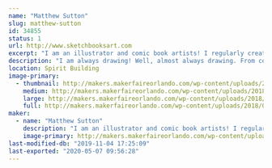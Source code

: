 ```yaml
---
name: "Matthew Sutton"
slug: matthew-sutton
id: 34855
status: 1
url: http://www.sketchbooksart.com
excerpt: "I am an illustrator and comic book artists! I regularly create licensed artwork for properties such as; Star Wars, Spider-Man Homecoming, Stranger Things, Ant-Man 2, and many more. I’m currently working for Marvel Comics, Topps, Upper Deck, Cryptozoic Ent. and several other companies. I also create commissions for clients and fans from all over the world."
description: "I am always drawing! Well, almost always drawing. From comics pages to trading cards and commissioned pieces I rarely don't have a drawing tool in my hand. I like it that way. If you'd like to see how to start a sketch from scratch, or how to ink like a pro then all you need to do is come by my table! I've also got an assortment of prints and original artwork featuring some of the most iconic characters in comics and pop culture. I'm looking forward to meeting you!"
location: Spirit Building
image-primary:
  - thumbnail: http://makers.makerfaireorlando.com/wp-content/uploads/2018/09/Calvin-and-Hobbes-Captain-America-and-Winter-Soldier-150x150.png
    medium: http://makers.makerfaireorlando.com/wp-content/uploads/2018/09/Calvin-and-Hobbes-Captain-America-and-Winter-Soldier-251x300.png
    large: http://makers.makerfaireorlando.com/wp-content/uploads/2018/09/Calvin-and-Hobbes-Captain-America-and-Winter-Soldier-858x1024.png
    full: http://makers.makerfaireorlando.com/wp-content/uploads/2018/09/Calvin-and-Hobbes-Captain-America-and-Winter-Soldier.png
maker:
  - name: "Matthew Sutton"
    description: "I am an illustrator and comic book artists! I regularly create licensed artwork for properties such as; Star Wars, Spider-Man Homecoming, Stranger Things, Ant-Man 2, and many more. I'm currently working for Marvel Comics, Topps, Upper Deck, Cryptozoic Ent. and several other companies. I also create commissions for clients and fans from all over the world. "
    image-primary: http://makers.makerfaireorlando.com/wp-content/uploads/2018/09/Matt-Sutton-300x225.jpeg
last-modified-db: "2019-11-04 17:25:09"
last-exported: "2020-05-07 09:56:28"
---
```

